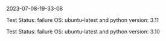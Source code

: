 2023-07-08-19-33-08 

Test Status: failure 
 OS: ubuntu-latest and python version: 3.11 



Test Status: failure 
 OS: ubuntu-latest and python version: 3.10 



